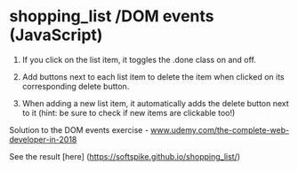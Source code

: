 # shopping_list /DOM events (JavaScript) 

1. If you click on the list item, it toggles the .done class on and off.

2. Add buttons next to each list item to delete the item when clicked on its corresponding delete button.

3. When adding a new list item, it automatically adds the delete button next to it (hint: be sure to check if new items are clickable too!)

Solution to the DOM events exercise - www.udemy.com/the-complete-web-developer-in-2018

See the result [here]  (https://softspike.github.io/shopping_list/)





